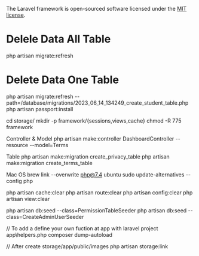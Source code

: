 The Laravel framework is open-sourced software licensed under the [MIT license](https://opensource.org/licenses/MIT).

# Delele Data All Table
php artisan migrate:refresh
# Delete Data One Table
php artisan migrate:refresh --path=/database/migrations/2023_06_14_134249_create_student_table.php
php artisan passport:install

cd storage/
mkdir -p framework/{sessions,views,cache}
chmod -R 775 framework

Controller & Model
php artisan make:controller DashboardController --resource --model=Terms

Table
php artisan make:migration create_privacy_table
php artisan make:migration create_terms_table

Mac OS
brew link --overwrite php@7.4
ubuntu
sudo update-alternatives --config php

php artisan cache:clear
php artisan route:clear
php artisan config:clear
php artisan view:clear

php artisan db:seed --class=PermissionTableSeeder
php artisan db:seed --class=CreateAdminUserSeeder

// To add a define your own fuction at app with laravel project app\helpers.php
composer dump-autoload

// After create storage/app/public/images
php artisan storage:link